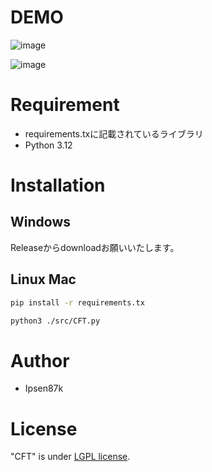 # DEMO
 
![image](https://github.com/user-attachments/assets/96f68376-8b67-4913-97b2-09d64a424438)

![image](https://github.com/user-attachments/assets/fdd64f99-ffaa-4c42-a985-cb1ac6bf97c9)
 
# Requirement

* requirements.txに記載されているライブラリ
* Python 3.12
 
# Installation

## Windows
Releaseからdownloadお願いいたします。

## Linux Mac
```bash
pip install -r requirements.tx

python3 ./src/CFT.py
```
 
# Author

* Ipsen87k
 
# License
 
"CFT" is under [LGPL license](https://en.wikipedia.org/wiki/GNU_Lesser_General_Public_License).
